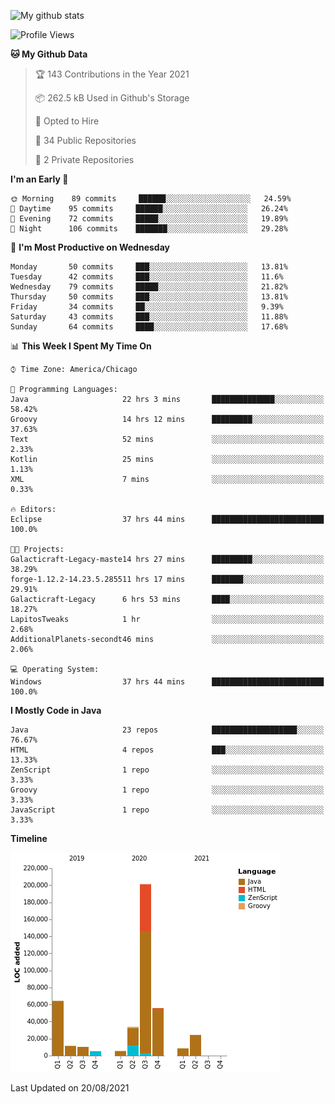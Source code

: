![My github stats](https://github-readme-stats.vercel.app/api?username=romvoid95&theme=gruvbox&include_all_commits=true&show_icons=true")

<!--START_SECTION:waka-->
![Profile Views](http://img.shields.io/badge/Profile%20Views-0-blue)

**🐱 My Github Data** 

> 🏆 143 Contributions in the Year 2021
 > 
> 📦 262.5 kB Used in Github's Storage 
 > 
> 💼 Opted to Hire
 > 
> 📜 34 Public Repositories 
 > 
> 🔑 2 Private Repositories  
 > 
**I'm an Early 🐤** 

```text
🌞 Morning    89 commits     ██████░░░░░░░░░░░░░░░░░░░   24.59% 
🌆 Daytime    95 commits     ██████░░░░░░░░░░░░░░░░░░░   26.24% 
🌃 Evening    72 commits     █████░░░░░░░░░░░░░░░░░░░░   19.89% 
🌙 Night      106 commits    ███████░░░░░░░░░░░░░░░░░░   29.28%

```
📅 **I'm Most Productive on Wednesday** 

```text
Monday       50 commits     ███░░░░░░░░░░░░░░░░░░░░░░   13.81% 
Tuesday      42 commits     ███░░░░░░░░░░░░░░░░░░░░░░   11.6% 
Wednesday    79 commits     █████░░░░░░░░░░░░░░░░░░░░   21.82% 
Thursday     50 commits     ███░░░░░░░░░░░░░░░░░░░░░░   13.81% 
Friday       34 commits     ██░░░░░░░░░░░░░░░░░░░░░░░   9.39% 
Saturday     43 commits     ███░░░░░░░░░░░░░░░░░░░░░░   11.88% 
Sunday       64 commits     ████░░░░░░░░░░░░░░░░░░░░░   17.68%

```


📊 **This Week I Spent My Time On** 

```text
⌚︎ Time Zone: America/Chicago

💬 Programming Languages: 
Java                     22 hrs 3 mins       ██████████████░░░░░░░░░░░   58.42% 
Groovy                   14 hrs 12 mins      █████████░░░░░░░░░░░░░░░░   37.63% 
Text                     52 mins             ░░░░░░░░░░░░░░░░░░░░░░░░░   2.33% 
Kotlin                   25 mins             ░░░░░░░░░░░░░░░░░░░░░░░░░   1.13% 
XML                      7 mins              ░░░░░░░░░░░░░░░░░░░░░░░░░   0.33%

🔥 Editors: 
Eclipse                  37 hrs 44 mins      █████████████████████████   100.0%

🐱‍💻 Projects: 
Galacticraft-Legacy-maste14 hrs 27 mins      █████████░░░░░░░░░░░░░░░░   38.29% 
forge-1.12.2-14.23.5.285511 hrs 17 mins      ███████░░░░░░░░░░░░░░░░░░   29.91% 
Galacticraft-Legacy      6 hrs 53 mins       ████░░░░░░░░░░░░░░░░░░░░░   18.27% 
LapitosTweaks            1 hr                ░░░░░░░░░░░░░░░░░░░░░░░░░   2.68% 
AdditionalPlanets-secondt46 mins             ░░░░░░░░░░░░░░░░░░░░░░░░░   2.06%

💻 Operating System: 
Windows                  37 hrs 44 mins      █████████████████████████   100.0%

```

**I Mostly Code in Java** 

```text
Java                     23 repos            ███████████████████░░░░░░   76.67% 
HTML                     4 repos             ███░░░░░░░░░░░░░░░░░░░░░░   13.33% 
ZenScript                1 repo              ░░░░░░░░░░░░░░░░░░░░░░░░░   3.33% 
Groovy                   1 repo              ░░░░░░░░░░░░░░░░░░░░░░░░░   3.33% 
JavaScript               1 repo              ░░░░░░░░░░░░░░░░░░░░░░░░░   3.33%

```


**Timeline**

![Chart not found](https://raw.githubusercontent.com/ROMVoid95/ROMVoid95/master/charts/bar_graph.png) 


 Last Updated on 20/08/2021
<!--END_SECTION:waka-->
